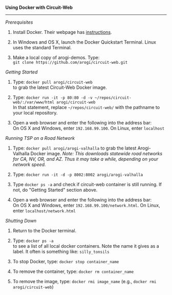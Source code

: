 <b>Using Docker with Circuit-Web</b>  
<hr />

*Prerequisites*  

 1. Install Docker. Their webpage has [instructions](https://docs.docker.com/engine/installation/).

 2. In Windows and OS X, launch the Docker Quickstart Terminal. Linux uses the standard Terminal.

 3. Make a local copy of arogi-demos. Type:  
    `git clone https://github.com/arogi/circuit-web.git`


*Getting Started*

 1. Type: `docker pull arogi/circuit-web`  
    to grab the latest Circuit-Web Docker image.

 2. Type: `docker run -it -p 80:80 -d -v ~/repos/circuit-web/:/var/www/html arogi/circuit-web`  
    In that statement, replace `~/repos/circuit-web/` with the pathname to your local repository.

 3. Open a web browser and enter the following into the address bar:  
     On OS X and Windows, enter `192.168.99.100`. On Linux, enter `localhost`  


*Running TSP on a Road Network*

 1. Type: `docker pull arogi/arogi-valhalla` to grab the latest Arogi-Valhalla Docker image.
    *Note: This downloads statewide road networks for CA, NV, OR, and AZ. Thus it may take a while, depending on your network speed.*

 2. Type: `docker run -it -d -p 8002:8002 arogi/arogi-valhalla`  

 3. Type `docker ps -a` and check if circuit-web container is still running. If not, do "Getting Started" section above.  

 4. Open a web browser and enter the following into the address bar:  
     On OS X and Windows, enter `192.168.99.100/network.html`. On Linux, enter `localhost/network.html` 


*Shutting Down*  

 1. Return to the Docker terminal.

 2. Type: `docker ps -a`  
    to see a list of all local docker containers. Note the name it gives as a label. It often is something like: `silly_tonsils`

 3. To stop Docker, type: `docker stop container_name`

 4. To remove the container, type: `docker rm container_name`

 5. To remove the image, type: `docker rmi image_name` (e.g., `docker rmi arogi/circuit-web`)
